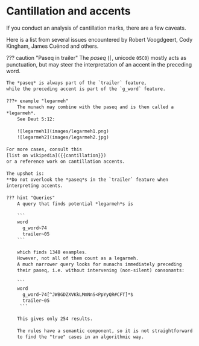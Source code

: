# Cantillation and accents

If you conduct an analysis of cantillation marks,
there are a few caveats.

Here is a list from several issues encountered by
Robert Voogdgeert, Cody Kingham, James Cuénod and others.


??? caution "Paseq in trailer"
    The *paseq* (`׀`, unicode `05C0`) mostly acts as punctuation,
    but may steer the interpretation of an accent in the preceding word.

    The *paseq* is always part of the `trailer` feature,
    while the preceding accent is part of the `g_word` feature.

    ???+ example "legarmeh"
        The munach may combine with the paseq and is then called a *legarmeh*.
        See Deut 5:12:

        ![legarmeh1](images/legarmeh1.png)
        ![legarmeh2](images/legarmeh2.jpg)

    For more cases, consult this 
    [list on wikipedia]({{cantillation}})
    or a reference work on cantillation accents. 

    The upshot is:
    **Do not overlook the *paseq*s in the `trailer` feature when
    interpreting accents.

    ??? hint "Queries"
        A query that finds potential *legarmeh*s is

        ```
        word
          g_word~74
          trailer~05
        ```

        which finds 1348 examples.
        However, not all of them count as a legarmeh.
        A much narrower query looks for munachs immediately preceding
        their paseq, i.e. without intervening (non-silent) consonants:

        ```
        word
          g_word~74[^JWBGDZXVKkLMmNnS<PpYyQR#CFT]*$
          trailer~05
         ```

        This gives only 254 results.

        The rules have a semantic component, so it is not straightforward
        to find the "true" cases in an algorithmic way.
